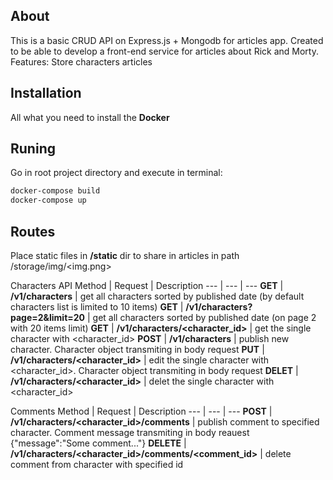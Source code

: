 ## About
This is a basic CRUD API on Express.js + Mongodb for articles app. Created to be able to develop a front-end service for articles about Rick and Morty.
Features:
Store characters articles

## Installation
All what you need to install the **Docker**

## Runing
Go in root project directory and execute in terminal:
```bash
docker-compose build
docker-compose up
```

## Routes
Place static files in **/static** dir to share in articles in path /storage/img/<img.png>

Characters API
Method | Request | Description
--- | --- | ---
**GET** | **/v1/characters** | get all characters sorted by published date (by default characters list is limited to 10 items)
**GET** | **/v1/characters?page=2&limit=20** | get all characters sorted by published date (on page 2 with 20 items limit)
**GET** | **/v1/characters/<character_id>** | get the single character with <character_id>
**POST** | **/v1/characters** | publish new character. Character object transmiting in body request
**PUT** | **/v1/characters/<character_id>** | edit the single character with <character_id>. Character object transmiting in body request
**DELET** | **/v1/characters/<character_id>** | delet the single character with <character_id>

Comments
Method | Request | Description
--- | --- | ---
**POST** | **/v1/characters/<character_id>/comments** | publish comment to specified character. Comment message transmiting in body reauest {"message":"Some comment..."}
**DELETE** | **/v1/characters/<character_id>/comments/<comment_id>** | delete comment from character with specified id